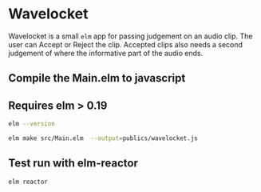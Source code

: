 # Wavelocket

Wavelocket is a small `elm` app for passing judgement on an audio clip.
The user can Accept or Reject the clip.
Accepted clips also needs a second judgement of where the informative part of
the audio ends.

## Compile the Main.elm to javascript

## Requires elm > 0.19
```sh
elm --version
```

```sh
elm make src/Main.elm  --output=publics/wavelocket.js
```

## Test run with elm-reactor

```sh
elm reactor
```
